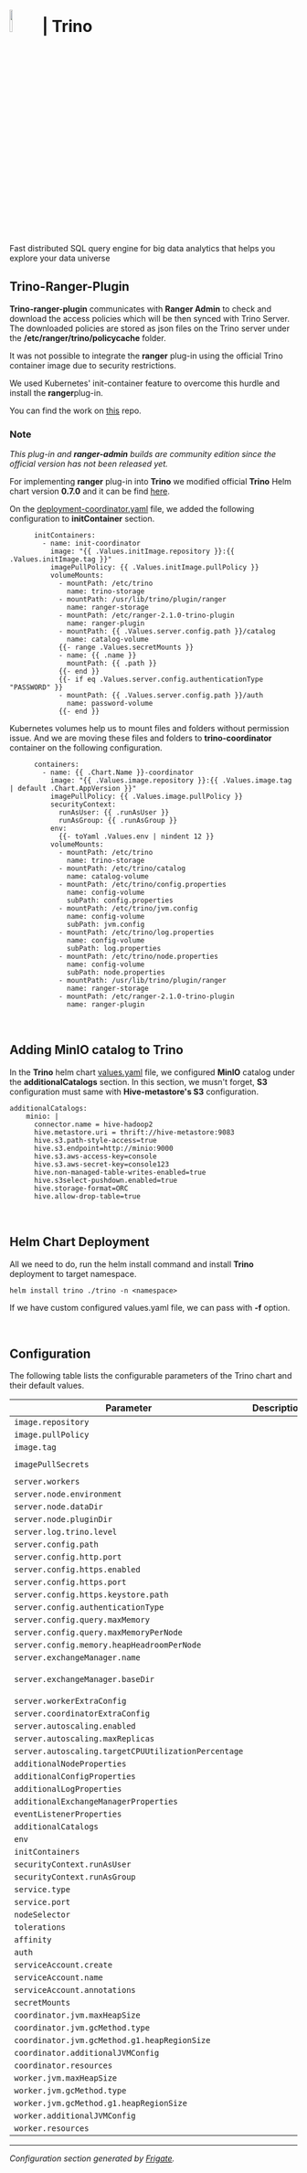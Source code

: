 
# <img src="https://trino.io/assets/trino.png" width="10%"> | Trino

Fast distributed SQL query engine for big data analytics that helps you explore your data universe

## Trino-Ranger-Plugin

<b>Trino-ranger-plugin</b> communicates with <b>Ranger Admin</b> to check and download the access policies which will be then synced with Trino Server. The downloaded policies are stored as json files on the Trino server under the <b>/etc/ranger/trino/policycache</b> folder.

It was not possible to integrate the <b>ranger</b> plug-in using the official Trino container image due to security restrictions.

We used Kubernetes' init-container feature to overcome this hurdle and install the <b>ranger</b>plug-in.

You can find the work on [this](https://github.com/SwanseaUniversityMedical/SeRP-Trino/tree/main/ranger/trino-init) repo.

### Note
_This plug-in and <b>ranger-admin</b> builds are community edition since the official version has not been released yet._

For implementing <b>ranger</b> plug-in into <b>Trino</b> we modified official <b>Trino</b> Helm chart version <b>0.7.0</b> and it can be find [here](https://github.com/SwanseaUniversityMedical/SeRP-Trino/tree/main/charts/trino).

On the [deployment-coordinator.yaml](https://github.com/SwanseaUniversityMedical/SeRP-Trino/blob/main/charts/trino/templates/deployment-coordinator.yaml) file, we added the following configuration to <b>initContainer</b> section.

```
      initContainers:
        - name: init-coordinator
          image: "{{ .Values.initImage.repository }}:{{ .Values.initImage.tag }}"
          imagePullPolicy: {{ .Values.initImage.pullPolicy }}
          volumeMounts:
            - mountPath: /etc/trino
              name: trino-storage
            - mountPath: /usr/lib/trino/plugin/ranger
              name: ranger-storage
            - mountPath: /etc/ranger-2.1.0-trino-plugin
              name: ranger-plugin
            - mountPath: {{ .Values.server.config.path }}/catalog
              name: catalog-volume
            {{- range .Values.secretMounts }}
            - name: {{ .name }}
              mountPath: {{ .path }}
            {{- end }}
            {{- if eq .Values.server.config.authenticationType "PASSWORD" }}
            - mountPath: {{ .Values.server.config.path }}/auth
              name: password-volume
            {{- end }}
```
Kubernetes volumes help us to mount files and folders without permission issue. And we are moving these files and folders to <b>trino-coordinator</b> container on the following configuration.

```
      containers:
        - name: {{ .Chart.Name }}-coordinator
          image: "{{ .Values.image.repository }}:{{ .Values.image.tag | default .Chart.AppVersion }}"
          imagePullPolicy: {{ .Values.image.pullPolicy }}
          securityContext:
            runAsUser: {{ .runAsUser }}
            runAsGroup: {{ .runAsGroup }}
          env:
            {{- toYaml .Values.env | nindent 12 }}
          volumeMounts:
            - mountPath: /etc/trino
              name: trino-storage
            - mountPath: /etc/trino/catalog
              name: catalog-volume
            - mountPath: /etc/trino/config.properties
              name: config-volume
              subPath: config.properties
            - mountPath: /etc/trino/jvm.config
              name: config-volume
              subPath: jvm.config
            - mountPath: /etc/trino/log.properties
              name: config-volume
              subPath: log.properties
            - mountPath: /etc/trino/node.properties
              name: config-volume
              subPath: node.properties
            - mountPath: /usr/lib/trino/plugin/ranger
              name: ranger-storage
            - mountPath: /etc/ranger-2.1.0-trino-plugin
              name: ranger-plugin
```
<br>

## Adding MinIO catalog to Trino

In the <b>Trino</b> helm chart [values.yaml](https://github.com/SwanseaUniversityMedical/SeRP-Trino/blob/main/charts/trino/values.yaml) file, we configured <b>MinIO</b> catalog under the <b>additionalCatalogs</b> section. In this section, we musn't forget, <b>S3</b> configuration must same with <b>Hive-metastore's S3</b> configuration.

```
additionalCatalogs:
    minio: |
      connector.name = hive-hadoop2
      hive.metastore.uri = thrift://hive-metastore:9083
      hive.s3.path-style-access=true
      hive.s3.endpoint=http://minio:9000
      hive.s3.aws-access-key=console
      hive.s3.aws-secret-key=console123
      hive.non-managed-table-writes-enabled=true
      hive.s3select-pushdown.enabled=true
      hive.storage-format=ORC
      hive.allow-drop-table=true
```
<br>

## Helm Chart Deployment

All we need to do, run the helm install command and install <b>Trino</b> deployment to target namespace.
```
helm install trino ./trino -n <namespace>
```
If we have custom configured values.yaml file, we can pass with <b>-f</b> option.

<br>

## Configuration

The following table lists the configurable parameters of the Trino chart and their default values.

| Parameter                | Description             | Default        |
| ------------------------ | ----------------------- | -------------- |
| `image.repository` |  | `"trinodb/trino"` |
| `image.pullPolicy` |  | `"IfNotPresent"` |
| `image.tag` |  | `"latest"` |
| `imagePullSecrets` |  | `[{"name": "registry-credentials"}]` |
| `server.workers` |  | `2` |
| `server.node.environment` |  | `"production"` |
| `server.node.dataDir` |  | `"/data/trino"` |
| `server.node.pluginDir` |  | `"/usr/lib/trino/plugin"` |
| `server.log.trino.level` |  | `"INFO"` |
| `server.config.path` |  | `"/etc/trino"` |
| `server.config.http.port` |  | `8080` |
| `server.config.https.enabled` |  | `false` |
| `server.config.https.port` |  | `8443` |
| `server.config.https.keystore.path` |  | `""` |
| `server.config.authenticationType` |  | `""` |
| `server.config.query.maxMemory` |  | `"4GB"` |
| `server.config.query.maxMemoryPerNode` |  | `"1GB"` |
| `server.config.memory.heapHeadroomPerNode` |  | `"1GB"` |
| `server.exchangeManager.name` |  | `"filesystem"` |
| `server.exchangeManager.baseDir` |  | `"/tmp/trino-local-file-system-exchange-manager"` |
| `server.workerExtraConfig` |  | `""` |
| `server.coordinatorExtraConfig` |  | `""` |
| `server.autoscaling.enabled` |  | `false` |
| `server.autoscaling.maxReplicas` |  | `5` |
| `server.autoscaling.targetCPUUtilizationPercentage` |  | `50` |
| `additionalNodeProperties` |  | `{}` |
| `additionalConfigProperties` |  | `{}` |
| `additionalLogProperties` |  | `{}` |
| `additionalExchangeManagerProperties` |  | `{}` |
| `eventListenerProperties` |  | `{}` |
| `additionalCatalogs` |  | `{}` |
| `env` |  | `[]` |
| `initContainers` |  | `{}` |
| `securityContext.runAsUser` |  | `1000` |
| `securityContext.runAsGroup` |  | `1000` |
| `service.type` |  | `"ClusterIP"` |
| `service.port` |  | `8080` |
| `nodeSelector` |  | `{}` |
| `tolerations` |  | `[]` |
| `affinity` |  | `{}` |
| `auth` |  | `{}` |
| `serviceAccount.create` |  | `false` |
| `serviceAccount.name` |  | `""` |
| `serviceAccount.annotations` |  | `{}` |
| `secretMounts` |  | `[]` |
| `coordinator.jvm.maxHeapSize` |  | `"8G"` |
| `coordinator.jvm.gcMethod.type` |  | `"UseG1GC"` |
| `coordinator.jvm.gcMethod.g1.heapRegionSize` |  | `"32M"` |
| `coordinator.additionalJVMConfig` |  | `{}` |
| `coordinator.resources` |  | `{}` |
| `worker.jvm.maxHeapSize` |  | `"8G"` |
| `worker.jvm.gcMethod.type` |  | `"UseG1GC"` |
| `worker.jvm.gcMethod.g1.heapRegionSize` |  | `"32M"` |
| `worker.additionalJVMConfig` |  | `{}` |
| `worker.resources` |  | `{}` |



---
_Configuration section generated by [Frigate](https://frigate.readthedocs.io)._

